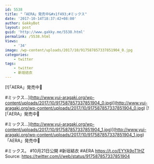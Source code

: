 ```yaml
---
id: 5538
title: "「AERA」発売中&#x1f493;#ミックス"
date: '2017-10-14T18:37:42+08:00'
author: GakkyBot
layout: post
guid: 'http://www.gakky.me/5538.html'
permalink: /5538.html
Views:
    - '34'
image: /wp-content/uploads/2017/10/917587857337851904_0.jpg
categories:
    - twitter
tags:
    - twitter
    - 新垣结衣
---
```


[![「AERA」発売中💓

#ミックス...](http://www.yui-aragaki.org/wp-content/uploads/2017/10/917587857337851904_0.jpg)](http://www.yui-aragaki.org/wp-content/uploads/2017/10/917587857337851904_0.jpg)
[![「AERA」発売中💓

#ミックス...](http://www.yui-aragaki.org/wp-content/uploads/2017/10/917587857337851904_1.jpg)](http://www.yui-aragaki.org/wp-content/uploads/2017/10/917587857337851904_1.jpg)
「AERA」発売中💓

\#ミックス。
\#10月21日公開
\#新垣結衣
\#AERA https://t.co/EYYA9oT1HZ
Source: <https://twitter.com/i/web/status/917587857337851904>
